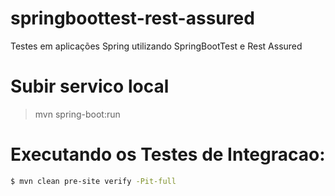 # springboottest-rest-assured
Testes em aplicações Spring utilizando SpringBootTest e Rest Assured


# Subir servico local

> mvn spring-boot:run

# Executando os Testes de Integracao:

```sh
$ mvn clean pre-site verify -Pit-full
```
